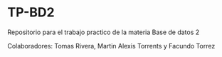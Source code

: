 # TP-BD2
Repositorio para el trabajo practico de la materia Base de datos 2

Colaboradores: Tomas Rivera, Martin Alexis Torrents y Facundo Torrez
